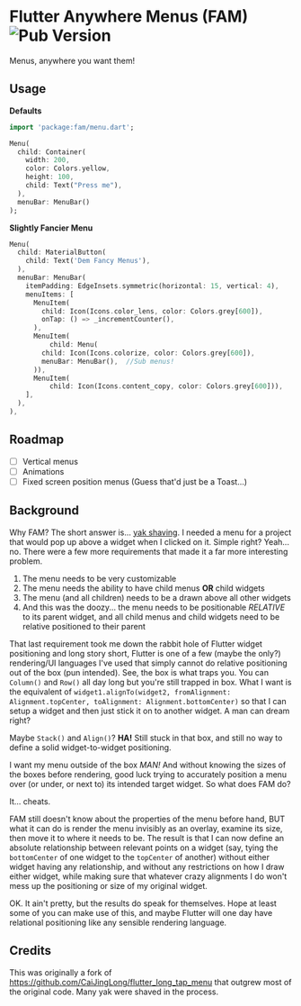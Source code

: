 # Flutter Anywhere Menus (FAM) ![Pub Version](https://img.shields.io/pub/v/flutter_anywhere_menus?style=for-the-badge)
Menus, anywhere you want them!

## Usage

**Defaults**
```dart
import 'package:fam/menu.dart';

Menu(
  child: Container(
    width: 200,
    color: Colors.yellow,
    height: 100,
    child: Text("Press me"),
  ),
  menuBar: MenuBar()
);
```

**Slightly Fancier Menu**
```dart
Menu(
  child: MaterialButton(
    child: Text('Dem Fancy Menus'),
  ),
  menuBar: MenuBar(
    itemPadding: EdgeInsets.symmetric(horizontal: 15, vertical: 4),
    menuItems: [
      MenuItem(
        child: Icon(Icons.color_lens, color: Colors.grey[600]),
        onTap: () => _incrementCounter(),
      ),
      MenuItem(
          child: Menu(
        child: Icon(Icons.colorize, color: Colors.grey[600]),
        menuBar: MenuBar(),  //Sub menus!
      )),
      MenuItem(
          child: Icon(Icons.content_copy, color: Colors.grey[600])),
    ],
  ),
),
```

## Roadmap
- [ ] Vertical menus
- [ ] Animations
- [ ] Fixed screen position menus (Guess that'd just be a Toast...)

## Background
Why FAM?  The short answer is... [yak shaving][1].  I needed a menu for a project that would pop up above a widget when I clicked on it.  Simple right?  Yeah... no.  There were a few more requirements that made it a far more interesting problem.
1.  The menu needs to be very customizable
2.  The menu needs the ability to have child menus **OR** child widgets
3.  The menu (and all children) needs to be a drawn above all other widgets
4.  And this was the doozy... the menu needs to be positionable *RELATIVE* to its parent widget, and all child menus and child widgets need to be relative positioned to their parent

That last requirement took me down the rabbit hole of Flutter widget positioning and long story short, Flutter is one of a few (maybe the only?) rendering/UI languages I've used that simply cannot do relative positioning out of the box (pun intended).  See, the box is what traps you.  You can `Column()` and `Row()` all day long but you're still trapped in box.  What I want is the equivalent of `widget1.alignTo(widget2, fromAlignment: Alignment.topCenter, toAlignment: Alignment.bottomCenter)` so that I can setup a widget and then just stick it on to another widget.  A man can dream right?

Maybe `Stack()` and `Align()`? 
**HA!**  Still stuck in that box, and still no way to define a solid widget-to-widget positioning.

I want my menu outside of the box *MAN!*  And without knowing the sizes of the boxes before rendering, good luck trying to accurately position a menu over (or under, or next to) its intended target widget.  So what does FAM do?  

It... cheats.  

FAM still doesn't know about the properties of the menu before hand, BUT what it can do is render the menu invisibly as an overlay, examine its size, then move it to where it needs to be.  The result is that I can now define an absolute relationship between relevant points on a widget (say, tying the `bottomCenter` of one widget to the `topCenter` of another) without either widget having any relationship, and without any restrictions on how I draw either widget, while making sure that whatever crazy alignments I do won't mess up the positioning or size of my original widget.  

OK.  It ain't pretty, but the results do speak for themselves.  Hope at least some of you can make use of this, and maybe Flutter will one day have relational positioning like any sensible rendering language.

## Credits
This was originally a fork of https://github.com/CaiJingLong/flutter_long_tap_menu that outgrew most of the original code.  Many yak were shaved in the process.

[1]:https://en.wiktionary.org/wiki/yak_shaving 
